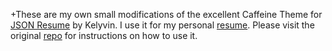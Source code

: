 +These are my own small modifications of the excellent Caffeine Theme for [JSON Resume](https://jsonresume.org/) by Kelyvin. I use it for my personal [resume](https://www.abdulous.com/resume). Please visit the original [repo](https://github.com/kelyvin/jsonresume-theme-caffeine) for instructions on how to use it.